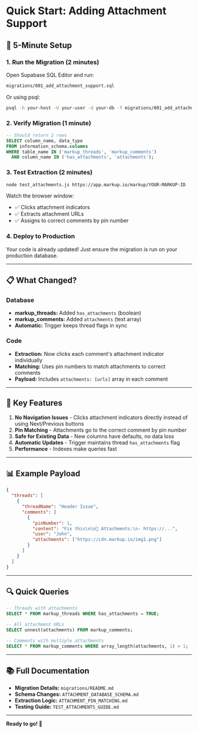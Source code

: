 # Quick Start: Adding Attachment Support

## 🚀 5-Minute Setup

### 1. Run the Migration (2 minutes)

Open Supabase SQL Editor and run:
```bash
migrations/001_add_attachment_support.sql
```

Or using psql:
```bash
psql -h your-host -U your-user -d your-db -f migrations/001_add_attachment_support.sql
```

### 2. Verify Migration (1 minute)

```sql
-- Should return 2 rows
SELECT column_name, data_type 
FROM information_schema.columns
WHERE table_name IN ('markup_threads', 'markup_comments')
  AND column_name IN ('has_attachments', 'attachments');
```

### 3. Test Extraction (2 minutes)

```bash
node test_attachments.js https://app.markup.io/markup/YOUR-MARKUP-ID
```

Watch the browser window:
- ✅ Clicks attachment indicators
- ✅ Extracts attachment URLs
- ✅ Assigns to correct comments by pin number

### 4. Deploy to Production

Your code is already updated! Just ensure the migration is run on your production database.

---

## 📋 What Changed?

### Database
- **markup_threads:** Added `has_attachments` (boolean)
- **markup_comments:** Added `attachments` (text array)
- **Automatic:** Trigger keeps thread flags in sync

### Code
- **Extraction:** Now clicks each comment's attachment indicator individually
- **Matching:** Uses pin numbers to match attachments to correct comments
- **Payload:** Includes `attachments: [urls]` array in each comment

---

## 🎯 Key Features

1. **No Navigation Issues** - Clicks attachment indicators directly instead of using Next/Previous buttons
2. **Pin Matching** - Attachments go to the correct comment by pin number
3. **Safe for Existing Data** - New columns have defaults, no data loss
4. **Automatic Updates** - Trigger maintains thread `has_attachments` flag
5. **Performance** - Indexes make queries fast

---

## 📊 Example Payload

```json
{
  "threads": [
    {
      "threadName": "Header Issue",
      "comments": [
        {
          "pinNumber": 1,
          "content": "Fix this\n\n📎 Attachments:\n- https://...",
          "user": "John",
          "attachments": ["https://cdn.markup.io/img1.png"]
        }
      ]
    }
  ]
}
```

---

## 🔍 Quick Queries

```sql
-- Threads with attachments
SELECT * FROM markup_threads WHERE has_attachments = TRUE;

-- All attachment URLs
SELECT unnest(attachments) FROM markup_comments;

-- Comments with multiple attachments
SELECT * FROM markup_comments WHERE array_length(attachments, 1) > 1;
```

---

## 📚 Full Documentation

- **Migration Details:** `migrations/README.md`
- **Schema Changes:** `ATTACHMENT_DATABASE_SCHEMA.md`
- **Extraction Logic:** `ATTACHMENT_PIN_MATCHING.md`
- **Testing Guide:** `TEST_ATTACHMENTS_GUIDE.md`

---

**Ready to go! 🎉**
